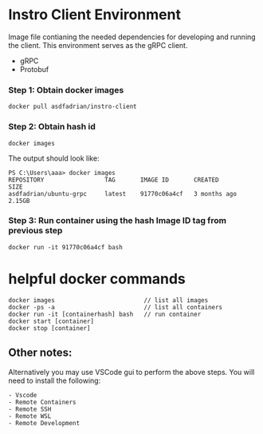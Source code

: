 # Instro Client Environment

Image file contianing the needed dependencies for developing and running the client. This environment serves as the gRPC client.

* gRPC
* Protobuf

### Step 1: Obtain docker images
```
docker pull asdfadrian/instro-client
```
### Step 2: Obtain hash id
```
docker images
```
The output should look like:
```
PS C:\Users\aaa> docker images
REPOSITORY                 TAG       IMAGE ID       CREATED        SIZE
asdfadrian/ubuntu-grpc     latest    91770c06a4cf   3 months ago   2.15GB
```
### Step 3: Run container using the hash Image ID tag from previous step  
```
docker run -it 91770c06a4cf bash 
```

# helpful docker commands
```
docker images                         // list all images
docker -ps -a                         // list all containers
docker run -it [containerhash] bash   // run container 
docker start [container]
docker stop [container]
```


## Other notes:

Alternatively you may use VSCode gui to perform the above steps. You will need to install the following:
```
- Vscode
- Remote Containers
- Remote SSH
- Remote WSL
- Remote Development
```
